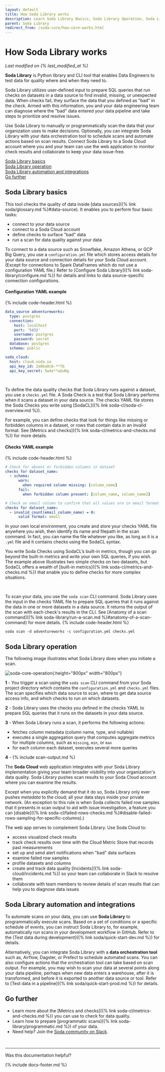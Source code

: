```yaml
---
layout: default
title: How Soda Library works
description: Learn Soda Library Basics, Soda Library Operation, Soda Library Automation and Integration with orchestration tools and Soda Cloud.
parent: Soda Library
redirect_from: /soda-core/how-core-works.html
---
```


# How Soda Library works 
*Last modified on {% last_modified_at %}*

**Soda Library** is Python library and CLI tool that enables Data Engineers to test data for quality where and when they need to. 

Soda Library utilizes user-defined input to prepare SQL queries that run checks on datasets in a data source to find invalid, missing, or unexpected data. When checks fail, they surface the data that you defined as "bad" in the check. Armed with this information, you and your data engineering team can diagnose where the "bad" data entered your data pipeline and take steps to prioritize and resolve issues.

Use Soda Library to manually or programmatically scan the data that your organization uses to make decisions. Optionally, you can integrate Soda Library with your data orchestration tool to schedule scans and automate actions based on scan results. Connect Soda Library to a Soda Cloud account where you and your team can use the web application to monitor check results and collaborate to keep your data issue-free.

[Soda Library basics](#soda-Library-basics)<br />
[Soda Library operation](#soda-library-operation)<br />
[Soda Library automation and integrations](#soda-library-automation-and-integrations)<br />
[Go further](#go-further)<br />


## Soda Library basics

This tool checks the quality of data inside [data sources]({% link soda/glossary.md %}#data-source). It enables you to perform four basic tasks:

- connect to your data source
- connect to a Soda Cloud account
- define checks to surface "bad" data
- run a scan for data quality against your data


To connect to a data source such as Snowflake, Amazon Athena, or GCP Big Query, you use a `configuration.yml` file which stores access details for your data source and connection details for your Soda Cloud account. (Except for connections to Spark DataFrames which do not use a configuration YAML file.) Refer to [Configure Soda Library]({% link soda-library/configure.md %}) for details and links to data source-specific connection configurations.

#### Configuration YAML example
{% include code-header.html %}
```yaml
data_source adventureworks:
  type: postgres
  connection:
    host: localhost
    port: '5432'
    username: postgres
    password: secret
  database: postgres
  schema: public

soda_cloud:
  host: cloud.soda.io
  api_key_id: 2e0ba0cb-**7b
  api_key_secret: 5wdx**aGuRg
```

<br />

To define the data quality checks that Soda Library runs against a dataset, you use a `checks.yml` file. A Soda Check is a test that Soda Library performs when it scans a dataset in your data source. The checks YAML file stores the Soda Checks you write using [SodaCL]({% link soda-cl/soda-cl-overview.md %}). 

For example, you can define checks that look for things like missing or forbidden columns in a dataset, or rows that contain data in an invalid format. See [Metrics and checks]({% link soda-cl/metrics-and-checks.md %}) for more details.

#### Checks YAML example
{% include code-header.html %}
```yaml
# Check for absent or forbidden columns in dataset
checks for dataset_name:
  - schema:
      warn:
        when required column missing: [column_name]
      fail:
        when forbidden column present: [column_name, column_name2]

# Check an email column to confirm that all values are in email format
checks for dataset_name:
  - invalid_count(email_column_name) = 0:
      valid format: email
```

In your own local environment, you create and store your checks YAML file anywhere you wish, then identify its name and filepath in the scan command. In fact, you can name the file whatever you like, as long as it is a `.yml` file and it contains checks using the SodaCL syntax.

You write Soda Checks using SodaCL’s built-in metrics, though you can go beyond the built-in metrics and write your own SQL queries, if you wish. The example above illustrates two simple checks on two datasets, but SodaCL offers a wealth of [built-in metrics]({% link soda-cl/metrics-and-checks.md %}) that enable you to define checks for more complex situations.

<br />

To scan your data, you use the `soda scan` CLI command. Soda Library uses the input in the checks YAML file to prepare SQL queries that it runs against the data in one or more datasets in a data source. It returns the output of the scan with each check's results in the CLI. See [Anatomy of a scan command]({% link soda-library/run-a-scan.md %}#anatomy-of-a-scan-command) for more details.
{% include code-header.html %}
```shell
soda scan -d adventureworks -c configuration.yml checks.yml
```




## Soda Library operation

The following image illustrates what Soda Library does when you initiate a scan.

![soda-core-operation](/assets/images/soda-core-operation.png){:height="800px" width="800px"}

**1** - You trigger a scan using the `soda scan` CLI command from your Soda project directory which contains the `configuration.yml` and `checks.yml` files. The scan specifies which data source to scan, where to get data source access info,  and which checks to run on which datasets.

**2** - Soda Library uses the checks you defined in the checks YAML to prepare SQL queries that it runs on the datasets in your data source.

**3** - When Soda Library runs a scan, it performs the following actions:
- fetches column metadata (column name, type, and nullable)
- executes a single aggregation query that computes aggregate metrics for multiple columns, such as `missing`, `min`, or `max`
- for each column each dataset, executes several more queries

**4** - {% include scan-output.md %}

The **Soda Cloud** web application integrates with your Soda Library implementation giving your team broader visibility into your organization's data quality. Soda Library pushes scan results to your Soda Cloud account where you can examine the results. 

Except when you explicitly demand that it do so, Soda Library only ever pushes *metadata* to the cloud; all your data stays inside your private network. (An exception to this rule is when Soda collects failed row samples that it presents in scan output to aid with issue investigation, a feature you can [disable]({% link soda-cl/failed-rows-checks.md %}#disable-failed-rows-sampling-for-specific-columns).)

The web app serves to complement Soda Library. Use Soda Cloud to:

* access visualized check results
* track check results over time with the Cloud Metric Store that records past measurements 
* set up and send alert notifications when "bad" data surfaces
* examine failed row samples
* profile datasets and columns
* create and track data quality [Incidents]({% link soda-cloud/incidents.md %}) so your team can collaborate in Slack to resolve them
* collaborate with team members to review details of scan results that can help you to diagnose data issues


## Soda Library automation and integrations

To automate scans on your data, you can use **Soda Library** to programmatically execute scans. Based on a set of conditions or a specific schedule of events, you can instruct Soda Library to, for example, automatically run scans in your development workflow in GitHub.  Refer to the [Test data during development]({% link soda/quick-start-dev.md %}) for details.

Alternatively, you can integrate Soda Library with a **data orchestration tool** such as, Airflow, Dagster, or Prefect to schedule automated scans. You can also configure actions that the orchestration tool can take based on scan output. For example, you may wish to scan your data at several points along your data pipeline, perhaps when new data enters a warehouse, after it is transformed, and before it is exported to another data source or tool. Refer to [Test data in a pipeline]({% link soda/quick-start-prod.md %}) for details.


## Go further

* Learn more about the [Metrics and checks]({% link soda-cl/metrics-and-checks.md %}) you can use to check for data quality.
* Learn how to prepare [programmatic scans]({% link soda-library/programmatic.md %}) of your data.
* Need help? Join the <a href="https://community.soda.io/slack" target="_blank"> Soda community on Slack</a>.

<br />

---

Was this documentation helpful?

<!-- LikeBtn.com BEGIN -->
<span class="likebtn-wrapper" data-theme="tick" data-i18n_like="Yes" data-ef_voting="grow" data-show_dislike_label="true" data-counter_zero_show="true" data-i18n_dislike="No"></span>
<script>(function(d,e,s){if(d.getElementById("likebtn_wjs"))return;a=d.createElement(e);m=d.getElementsByTagName(e)[0];a.async=1;a.id="likebtn_wjs";a.src=s;m.parentNode.insertBefore(a, m)})(document,"script","//w.likebtn.com/js/w/widget.js");</script>
<!-- LikeBtn.com END -->

{% include docs-footer.md %}